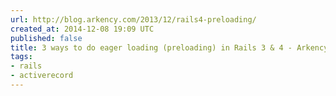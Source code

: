 ```yaml
---
url: http://blog.arkency.com/2013/12/rails4-preloading/
created_at: 2014-12-08 19:09 UTC
published: false
title: 3 ways to do eager loading (preloading) in Rails 3 & 4 - Arkency Blog
tags:
- rails
- activerecord
---
```




